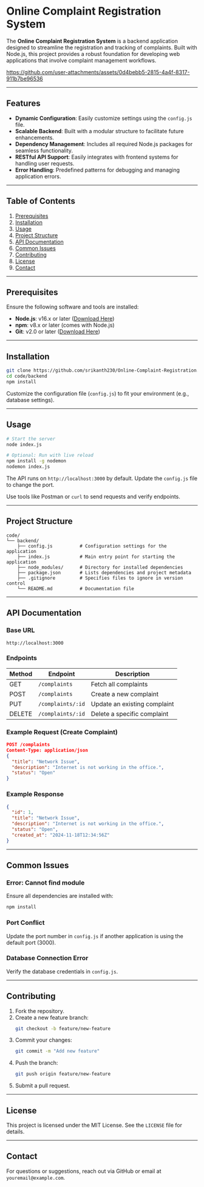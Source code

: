 # Online Complaint Registration System


The **Online Complaint Registration System** is a backend application designed to streamline the registration and tracking of complaints. Built with Node.js, this project provides a robust foundation for developing web applications that involve complaint management workflows.


https://github.com/user-attachments/assets/0d4bebb5-2815-4a4f-8317-911b7be96536

---

## Features

- **Dynamic Configuration**: Easily customize settings using the `config.js` file.
- **Scalable Backend**: Built with a modular structure to facilitate future enhancements.
- **Dependency Management**: Includes all required Node.js packages for seamless functionality.
- **RESTful API Support**: Easily integrates with frontend systems for handling user requests.
- **Error Handling**: Predefined patterns for debugging and managing application errors.

---

## Table of Contents

1. [Prerequisites](#prerequisites)
2. [Installation](#installation)
3. [Usage](#usage)
4. [Project Structure](#project-structure)
5. [API Documentation](#api-documentation)
6. [Common Issues](#common-issues)
7. [Contributing](#contributing)
8. [License](#license)
9. [Contact](#contact)

---

## Prerequisites

Ensure the following software and tools are installed:

- **Node.js**: v16.x or later ([Download Here](https://nodejs.org/))
- **npm**: v8.x or later (comes with Node.js)
- **Git**: v2.0 or later ([Download Here](https://git-scm.com/))

---

## Installation

```bash
git clone https://github.com/srikanth230/Online-Complaint-Registration.git
cd code/backend
npm install
```

Customize the configuration file (`config.js`) to fit your environment (e.g., database settings).

---

## Usage

```bash
# Start the server
node index.js

# Optional: Run with live reload
npm install -g nodemon
nodemon index.js
```

The API runs on `http://localhost:3000` by default. Update the `config.js` file to change the port.

Use tools like Postman or `curl` to send requests and verify endpoints.

---

## Project Structure

```plaintext
code/
└── backend/
    ├── config.js          # Configuration settings for the application
    ├── index.js           # Main entry point for starting the application
    ├── node_modules/      # Directory for installed dependencies
    ├── package.json       # Lists dependencies and project metadata
    ├── .gitignore         # Specifies files to ignore in version control
    └── README.md          # Documentation file
```

---

## API Documentation

### Base URL

```
http://localhost:3000
```

### Endpoints

| Method | Endpoint            | Description                  |
|--------|---------------------|------------------------------|
| GET    | `/complaints`       | Fetch all complaints         |
| POST   | `/complaints`       | Create a new complaint       |
| PUT    | `/complaints/:id`   | Update an existing complaint |
| DELETE | `/complaints/:id`   | Delete a specific complaint  |

### Example Request (Create Complaint)

```json
POST /complaints
Content-Type: application/json
{
  "title": "Network Issue",
  "description": "Internet is not working in the office.",
  "status": "Open"
}
```

### Example Response

```json
{
  "id": 1,
  "title": "Network Issue",
  "description": "Internet is not working in the office.",
  "status": "Open",
  "created_at": "2024-11-18T12:34:56Z"
}
```

---

## Common Issues

### Error: Cannot find module
Ensure all dependencies are installed with:
```bash
npm install
```

### Port Conflict
Update the port number in `config.js` if another application is using the default port (3000).

### Database Connection Error
Verify the database credentials in `config.js`.

---

## Contributing

1. Fork the repository.
2. Create a new feature branch:
   ```bash
   git checkout -b feature/new-feature
   ```
3. Commit your changes:
   ```bash
   git commit -m "Add new feature"
   ```
4. Push the branch:
   ```bash
   git push origin feature/new-feature
   ```
5. Submit a pull request.

---

## License

This project is licensed under the MIT License. See the `LICENSE` file for details.

---

## Contact

For questions or suggestions, reach out via GitHub or email at `youremail@example.com`.
